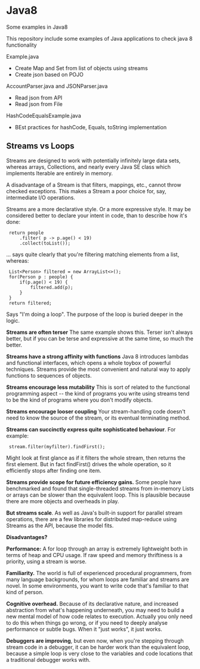 # Java8
Some examples in Java8

This repository include some examples of Java applications to check java 8 functionality

Example.java 
- Create Map and Set from list of objects using streams
- Create json based on POJO

AccountParser.java and JSONParser.java
- Read json from API
- Read json from File

HashCodeEqualsExample.java
- BEst practices for hashCode, Equals, toString implementation

## Streams vs Loops

Streams are designed to work with potentially infinitely large data sets, whereas arrays, Collections, and nearly every Java SE class which implements Iterable are entirely in memory.

A disadvantage of a Stream is that filters, mappings, etc., cannot throw checked exceptions. This makes a Stream a poor choice for, say, intermediate I/O operations.


Streams are a more declarative style. Or a more expressive style. It may be considered better to declare your intent in code, than to describe how it's done:
```
 return people
     .filter( p -> p.age() < 19)
     .collect(toList());
```
... says quite clearly that you're filtering matching elements from a list, whereas:
```
 List<Person> filtered = new ArrayList<>();
 for(Person p : people) {
     if(p.age() < 19) {
         filtered.add(p);
     }
 }
 return filtered;
```
Says "I'm doing a loop". The purpose of the loop is buried deeper in the logic.

**Streams are often terser** The same example shows this. Terser isn't always better, but if you can be terse and expressive at the same time, so much the better.

**Streams have a strong affinity with functions** Java 8 introduces lambdas and functional interfaces, which opens a whole toybox of powerful techniques. Streams provide the most convenient and natural way to apply functions to sequences of objects.

**Streams encourage less mutability** This is sort of related to the functional programming aspect -- the kind of programs you write using streams tend to be the kind of programs where you don't modify objects.

**Streams encourage looser coupling** Your stream-handling code doesn't need to know the source of the stream, or its eventual terminating method.

**Streams can succinctly express quite sophisticated behaviour**. For example:
```
 stream.filter(myfilter).findFirst();
```
Might look at first glance as if it filters the whole stream, then returns the first element. But in fact findFirst() drives the whole operation, so it efficiently stops after finding one item.

**Streams provide scope for future efficiency gains.** Some people have benchmarked and found that single-threaded streams from in-memory Lists or arrays can be slower than the equivalent loop. This is plausible because there are more objects and overheads in play.

**But streams scale**. As well as Java's built-in support for parallel stream operations, there are a few libraries for distributed map-reduce using Streams as the API, because the model fits.

**Disadvantages?**

**Performance:** A for loop through an array is extremely lightweight both in terms of heap and CPU usage. If raw speed and memory thriftiness is a priority, using a stream is worse.

**Familiarity.** The world is full of experienced procedural programmers, from many language backgrounds, for whom loops are familiar and streams are novel. In some environments, you want to write code that's familiar to that kind of person.

**Cognitive overhead.** Because of its declarative nature, and increased abstraction from what's happening underneath, you may need to build a new mental model of how code relates to execution. Actually you only need to do this when things go wrong, or if you need to deeply analyse performance or subtle bugs. When it "just works", it just works.

**Debuggers are improving**, but even now, when you're stepping through stream code in a debugger, it can be harder work than the equivalent loop, because a simple loop is very close to the variables and code locations that a traditional debugger works with.
